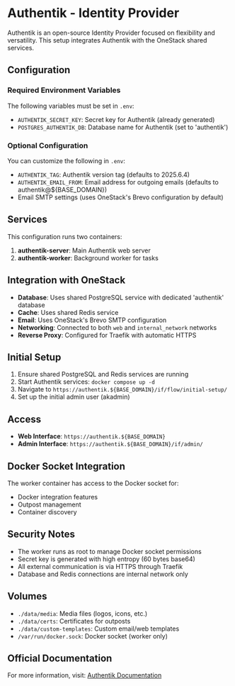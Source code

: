 # Authentik - Identity Provider

Authentik is an open-source Identity Provider focused on flexibility and versatility. This setup integrates Authentik with the OneStack shared services.

## Configuration

### Required Environment Variables

The following variables must be set in `.env`:

- `AUTHENTIK_SECRET_KEY`: Secret key for Authentik (already generated)
- `POSTGRES_AUTHENTIK_DB`: Database name for Authentik (set to 'authentik')

### Optional Configuration

You can customize the following in `.env`:

- `AUTHENTIK_TAG`: Authentik version tag (defaults to 2025.6.4)
- `AUTHENTIK_EMAIL_FROM`: Email address for outgoing emails (defaults to authentik@${BASE_DOMAIN})
- Email SMTP settings (uses OneStack's Brevo configuration by default)

## Services

This configuration runs two containers:

1. **authentik-server**: Main Authentik web server
2. **authentik-worker**: Background worker for tasks

## Integration with OneStack

- **Database**: Uses shared PostgreSQL service with dedicated 'authentik' database
- **Cache**: Uses shared Redis service
- **Email**: Uses OneStack's Brevo SMTP configuration
- **Networking**: Connected to both `web` and `internal_network` networks
- **Reverse Proxy**: Configured for Traefik with automatic HTTPS

## Initial Setup

1. Ensure shared PostgreSQL and Redis services are running
2. Start Authentik services: `docker compose up -d`
3. Navigate to `https://authentik.${BASE_DOMAIN}/if/flow/initial-setup/`
4. Set up the initial admin user (akadmin)

## Access

- **Web Interface**: `https://authentik.${BASE_DOMAIN}`
- **Admin Interface**: `https://authentik.${BASE_DOMAIN}/if/admin/`

## Docker Socket Integration

The worker container has access to the Docker socket for:

- Docker integration features
- Outpost management
- Container discovery

## Security Notes

- The worker runs as root to manage Docker socket permissions
- Secret key is generated with high entropy (60 bytes base64)
- All external communication is via HTTPS through Traefik
- Database and Redis connections are internal network only

## Volumes

- `./data/media`: Media files (logos, icons, etc.)
- `./data/certs`: Certificates for outposts
- `./data/custom-templates`: Custom email/web templates
- `/var/run/docker.sock`: Docker socket (worker only)

## Official Documentation

For more information, visit: [Authentik Documentation](https://docs.goauthentik.io/)
